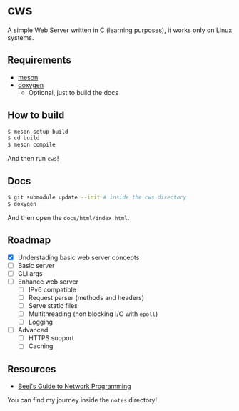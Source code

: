 # cws

A simple Web Server written in C (learning purposes), it works only on Linux systems.

## Requirements

- [meson](https://mesonbuild.com/index.html)
- [doxygen](https://www.doxygen.nl/)
    - Optional, just to build the docs

## How to build

```bash
$ meson setup build
$ cd build
$ meson compile
```

And then run `cws`!

## Docs

```bash
$ git submodule update --init # inside the cws directory
$ doxygen
```

And then open the `docs/html/index.html`.

## Roadmap

- [x] Understading basic web server concepts
- [ ] Basic server
- [ ] CLI args
- [ ] Enhance web server
    - [ ] IPv6 compatible
    - [ ] Request parser (methods and headers)
    - [ ] Serve static files
    - [ ] Multithreading (non blocking I/O with `epoll`)
    - [ ] Logging
- [ ] Advanced
    - [ ] HTTPS support
    - [ ] Caching

## Resources

- [Beej's Guide to Network Programming](https://beej.us/guide/bgnet/)

You can find my journey inside the `notes` directory!
